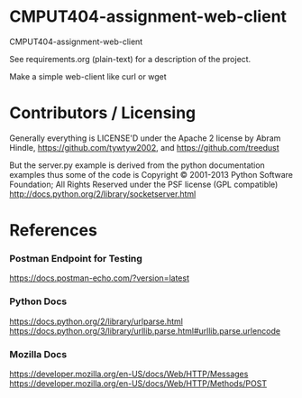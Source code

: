 CMPUT404-assignment-web-client
==============================

CMPUT404-assignment-web-client

See requirements.org (plain-text) for a description of the project.

Make a simple web-client like curl or wget

Contributors / Licensing
========================

Generally everything is LICENSE'D under the Apache 2 license by Abram Hindle, 
https://github.com/tywtyw2002, and https://github.com/treedust

But the server.py example is derived from the python documentation
examples thus some of the code is Copyright © 2001-2013 Python
Software Foundation; All Rights Reserved under the PSF license (GPL
compatible) http://docs.python.org/2/library/socketserver.html

References
========================
### Postman Endpoint for Testing
https://docs.postman-echo.com/?version=latest

### Python Docs
https://docs.python.org/2/library/urlparse.html \
https://docs.python.org/3/library/urllib.parse.html#urllib.parse.urlencode

### Mozilla Docs
https://developer.mozilla.org/en-US/docs/Web/HTTP/Messages \
https://developer.mozilla.org/en-US/docs/Web/HTTP/Methods/POST

